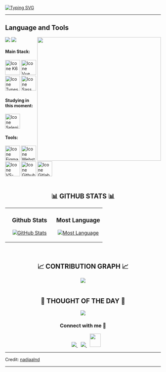 [![Typing SVG](https://readme-typing-svg.herokuapp.com?color=FF3670&size=35&center=true&vCenter=true&width=1000&lines=Welcome+to+my+Github+profile!;My+name+is+Nadila;I'm+UI/UX+Designer;Quality+Assurance)](https://git.io/typing-svg)

<hr>

<!--Languages and Tools Section-->
## Language and Tools

<picture> <img align="right" src="https://mir-s3-cdn-cf.behance.net/project_modules/disp/601014116770475.6068beff4640a.gif" width = 400px></picture>
<p align="left">
    <img src="https://img.shields.io/badge/Focus-UI/UX%20Design-dodgerblue" />
    <img src="https://img.shields.io/badge/Languages-English & Indonesia-dodgerblue" />
</p>

#### Main Stack:
[<img height="48px" width="48px" alt="Icone K6" src="https://cdn.jsdelivr.net/gh/devicons/devicon@latest/icons/k6/k6-original.svg"/>](https://k6.io/)
[<img height="48px" width="48px" alt="Icone Vue Js" src="https://skillicons.dev/icons?i=vue"/>](https://vuejs.org/)
[<img height="48px" width="48px" alt="Icone Typescript" src="https://skillicons.dev/icons?i=ts"/>](https://www.typescriptlang.org/)
[<img height="48px" width="48px" alt="Icone Sass" src="https://skillicons.dev/icons?i=sass"/>](https://sass-lang.com/)


#### Studying in this moment:
[<img height="48px" width="48px" alt="Icone Selenium" src="https://skillicons.dev/icons?i=selenium"/>](https://www.selenium.dev/)

#### Tools:
[<img height="48px" width="48px" alt="Icone Figma" src="https://skillicons.dev/icons?i=figma"/>](https://www.figma.com/)
[<img height="48px" width="48px" alt="Icone Webstorm" src="https://skillicons.dev/icons?i=webstorm"/>](https://www.jetbrains.com/webstorm)
[<img height="48px" width="48px" alt="Icone VS-Code" src="https://skillicons.dev/icons?i=vscode"/>](https://code.visualstudio.com/)
[<img height="48px" width="48px" alt="Icone Github" src="https://skillicons.dev/icons?i=github"/>](https://github.com/)
[<img height="48px" width="48px" alt="Icone Gitlab" src="https://skillicons.dev/icons?i=gitlab"/>](https://gitlab.com/)
<br>
<br />


<!--Github stats Table-->
<h2 align="center">📊 GITHUB STATS 📊</h2>
<div align="center">
    <table width="100%">
        <tr>
            <td width="50%">
                <h3 align="center"><strong>Github Stats</strong></h3>
                <p align="center">
                    <a href="https://github.com/nadiaalnd">
                        <img align="center" src="https://github-readme-stats.vercel.app/api?username=nadiaalnd&count_private=true&show_icons=true&theme=radical" alt="GitHub Stats" />
                    </a>
                </p>
            </td>
            <td width="50%">
                <h3 align="center"><strong>Most Language</strong></h3>
                <p align="center">
                    <a href="https://github.com/nadiaalnd">
                        <img align="center" src="https://github-readme-stats.vercel.app/api/top-langs/?username=nadiaalnd&theme=radical&hide_border=false&include_all_commits=false&count_private=false&layout=compact" alt="Most Language" />
                    </a>
                </p>
            </td>
        </tr>
    </table>
</div>
<br />

<!--Contribution Graph-->
<h2 align="center">📈 CONTRIBUTION GRAPH 📈</h2>
<div align="center">
    <img src="https://github-readme-activity-graph.vercel.app/graph?username=nadiaalnd&theme=radical&bg_color=141321&color=D83B7D&line=88C9C7&point=ffeb95&area=true&hide_border=false" border-radius="15">
</div>
<br />

<!--STARTS_HERE_QUOTE_CARD-->
<h2 align="center">🌟 THOUGHT OF THE DAY 🌟</h2>
<p align="center">
    <img src="https://readme-daily-quotes.vercel.app/api?author=Linus%20Torvalds&quote=Talk%20is%20cheap.%20Show%20me%20the%20code&colors.&theme=radical&bg_color=141321&author_color=ffeb95">
</p>
<!--ENDS_HERE_QUOTE_CARD-->


<!--Contact Section-->
<h3 align="center" >Connect with me 🤝</h3>

<p align="center">
<div align="center"  class="icons-social" style="margin-left: 10px;">
    <a target="_blank" href="https://www.linkedin.com/in/nadila-aulya/">
        <img src="https://img.icons8.com/doodle/40/000000/linkedin--v2.png" style="margin-left: 10px;" >
    </a>
    <a style="margin-left: 10px;" target="_blank" href="https://github.com/nadiaalnd/">
        <img src="https://img.icons8.com/doodle/40/000000/github--v1.png">
    </a>
    <a style="margin-left: 10px;" target="_blank" href="mailto:“nadilaaulya.sm@gmail.com”">
        <img src="https://img.icons8.com/doodle/2x/gmail-new.png" style=" width:35px; height:43px;">
    </a>
</div>
</p>

-----

Credit: [nadiaalnd](https://github.com/nadiaalnd)

---
